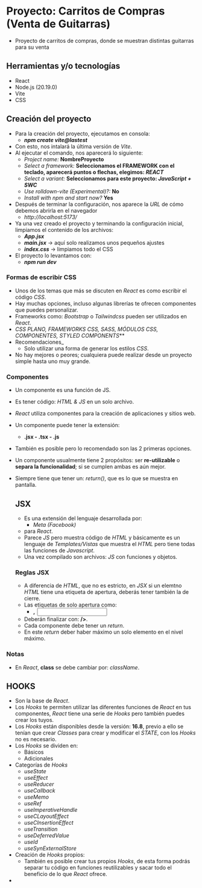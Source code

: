 # Proyecto: Carritos de Compras (Venta de Guitarras)

- Proyecto de carritos de compras, donde se muestran distintas guitarras para su venta

## Herramientas y/o tecnologías

- React
- Node.js (20.19.0)
- Vite
- CSS

## Creación del proyecto

- Para la creación del proyecto, ejecutamos en consola:
  - **_npm create vite@lastest_**
- Con esto, nos intalará la última versión de _Vite_.
- Al ejecutar el comando, nos aparecerá lo siguiente:
  - _Project name:_ **NombreProyecto**
  - _Select a framework:_ **Seleccionamos el FRAMEWORK con el teclado, aparecerá puntos o flechas, elegimos: _REACT_**
  - _Select a variant:_ **Seleccionamos para este proyecto: _JavaScript + SWC_**
  - _Use rolldown-vite (Experimental)?:_ **No**
  - _Install with npm and start now?_ **Yes**
- Después de terminar la configuración, nos aparece la _URL_ de cómo debemos abrirla en el navegador
  - _http://localhost:5173/_
- Ya una vez creado el proyecto y terminando la configuración inicial, limpiamos el contenido de los archivos:
  - **_App.jsx_**
  - **_main.jsx_** -> aquí solo realizamos unos pequeños ajustes
  - **_index.css_** -> limpiamos todo el CSS
- El proyecto lo levantamos con:
  - **_npm run dev_**

### Formas de escribir CSS

- Unos de los temas que más se discuten en _React_ es como escribir el código _CSS_.
- Hay muchas opciones, incluso algunas librerías te ofrecen componentes que puedes personalizar.
- Frameworks como: _Bootstrap_ o _Tailwindcss_ pueden ser utilizados en _React_.
- _CSS PLANO, FRAMEWORKS CSS, SASS, MÓDULOS CSS, COMPONENTES, STYLED COMPONENTS_**
- Recomendaciones_
  - Solo utilizar una forma de generar los estilos _CSS_.
- No hay mejores o peores; cualquiera puede realizar desde un proyecto simple hasta uno muy grande.

### Componentes

- Un componente es una función de JS.
- Es tener código: _HTML & JS_ en un solo archivo.
- _React_ utiliza componentes para la creación de aplicaciones y sitios web.
- Un componente puede tener la extensión:
  - **.jsx - .tsx - .js**
- También es posible pero lo recomendado son las 2 primeras opciones.
- Un componente usualmente tiene 2 propósitos: ser **re-utilizable** o **separa la funcionalidad**; si se cumplen ambas es aún mejor.
- Siempre tiene que tener un: _return()_, que es lo que se muestra en pantalla.

  ## JSX
  
  - Es una extensión del lenguaje desarrollada por:
    - _Meta (Facebook)_
  - para _React_.
  - Parece _JS_ pero muestra código de _HTML_ y básicamente es un lenguaje de _Templates/Vistas_ que muestra el _HTML_ pero tiene todas las funciones de _Javascript_.
  - Una vez compilado son archivos: _JS_ con funciones y objetos.
  
  ### Reglas JSX

  - A diferencia de _HTML_, que no es estricto, en _JSX_ si un elemtno _HTML_ tiene una etiqueta de apertura, deberás tener también la de cierre.
  - Las etiquetas de solo apertura como: 
    - **<link>, <img> <input>**
  - Deberán finalizar con: **/>**.
  - Cada componente debe tener un _return_.
  - En este _return_ deber haber máximo un solo elemento en el nivel máximo.

### Notas

- En _React_, **class** se debe cambiar por: _className_.

## HOOKS

- Son la base de _React_.
- Los _Hooks_ te permiten utilizar las diferentes funciones de _React_ en tus componentes, _React_ tiene una serie de _Hooks_ pero también puedes crear los tuyos.
- Los _Hooks_ están disponibles desde la versión: **16.8**, previo a ello se tenían que crear _Classes_ para crear y modificar el _STATE_, con los _Hooks_ no es necesario.
- Los _Hooks_ se dividen en:
  - Básicos
  - Adicionales
- Categorías de _Hooks_
  - _useState_
  - _useEffect_
  - _useReducer_
  - _useCallback_
  - _useMemo_
  - _useRef_
  - _useImperativeHandle_
  - _useCLayoutEffect_
  - _useCInsertionEffect_
  - _useTransition_
  - _useDeferredValue_
  - _useId_
  - _useSynExternalStore_
- Creación de _Hooks_ propios:
  - También es posible crear tus propios _Hooks_, de esta forma podrás separar tu código en funciones reutilizables y sacar todo el beneficio de lo que _React_ ofrece.
- 